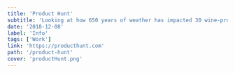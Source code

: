 ```yaml
---
title: 'Product Hunt'
subtitle: 'Looking at how 650 years of weather has impacted 30 wine-producing regions in Europe.'
date: '2018-12-08'
label: 'Info'
tags: ['Work']
link: 'https://producthunt.com'
path: '/product-hunt'
cover: 'productHunt.png'
---
```

